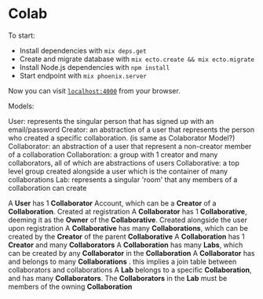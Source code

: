 # Colab

To start:

  * Install dependencies with `mix deps.get`
  * Create and migrate database with `mix ecto.create && mix ecto.migrate`
  * Install Node.js dependencies with `npm install`
  * Start endpoint with `mix phoenix.server`

Now you can visit [`localhost:4000`](http://localhost:4000) from your browser.

Models:

  User:          represents the singular person that has signed up with an email/password
  Creator:       an abstraction of a user that represents the person who created a specific collaboration. (is same as Colaborator Model?)
  Collaborator:  an abstraction of a user that represent a non-creator member of a collaboration
  Collaboration: a group with 1 creator and many collaborators, all of which are abstractions of users
  Collaborative: a top level group created alongside a user which is the container of many collaborations
  Lab:           represents a singular 'room' that any members of a collaboration can create

  A **User** has 1 **Collaborator** Account, which can be a **Creator** of a **Collaboration**. Created at registration
  A **Collaborator** has 1 **Collaborative**, deeming it as the **Owner** of the **Collaborative**. Created alongside the user upon registration
  A **Collaborative** has many **Collaborations**, which can be created by the **Creator** of the parent **Collaborative**
  A **Collaboration** has 1 **Creator** and many **Collaborators**
  A **Collaboration** has many **Labs**, which can be created by any **Collaborator** in the **Collaboration**
  A **Collaborator** has and belongs to many **Collaborations** . this implies a join table between collaborators and collaborations
  A **Lab** belongs to a specific **Collaboration**, and has many **Collaborators**. The **Collaborators** in the **Lab** must be members of the owning
  **Collaboration**
